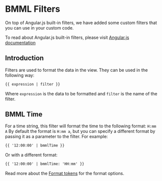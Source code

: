 # BMML Filters

On top of Angular.js built-in filters, we have added some custom filters that you can use in your custom code.

To read about Angular.js built-in filters, please visit [Angular.js documentation](https://code.angularjs.org/1.8.0/docs/api/ng/filter/filter)

## Introduction

Filters are used to format the data in the view. They can be used in the following way:

```html
{{ expression | filter }}
```

Where `expression` is the data to be formatted and `filter` is the name of the filter.



## BMML Time
For a time string, this filter will format the time to the following format: `H:mm A`
By default the format is `H:mm a`, but you can specify a different format by passing it as a parameter to the filter.
For example:
```html
{{ '12:00:00' | bmmlTime }}
```
Or with a different format:
```html
{{ '12:00:00' | bmmlTime: 'HH:mm' }}
```

Read more about the [Format tokens](https://momentjs.com/docs/#/displaying/format/) for the format options.